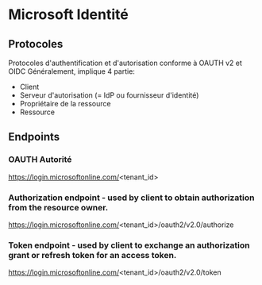 # Microsoft Identité

## Protocoles
Protocoles d'authentification et d'autorisation conforme à OAUTH v2 et OIDC
Généralement, implique 4 partie:
- Client
- Serveur d'autorisation (= IdP ou fournisseur d'identité)
- Propriétaire de la ressource
- Ressource

## Endpoints 
### OAUTH Autorité
https://login.microsoftonline.com/<tenant_id>
### Authorization endpoint - used by client to obtain authorization from the resource owner.
https://login.microsoftonline.com/<tenant_id>/oauth2/v2.0/authorize
### Token endpoint - used by client to exchange an authorization grant or refresh token for an access token.
https://login.microsoftonline.com/<tenant_id>/oauth2/v2.0/token
